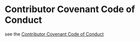 # Contributor Covenant Code of Conduct

see the [Contributor Covenant Code of Conduct](https://github.com/matrixorigin/matrixone/blob/main/CODE_OF_CONDUCT.md)
